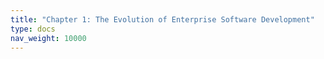 ```yaml
---
title: "Chapter 1: The Evolution of Enterprise Software Development"
type: docs
nav_weight: 10000
---
```

